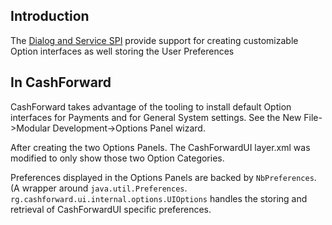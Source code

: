 ## Introduction ##

The [Dialog and Service SPI](http://bits.netbeans.org/dev/javadoc/org-netbeans-modules-options-api/allclasses-frame.htmlOptions) provide support for creating customizable Option interfaces as well storing the User Preferences

## In CashForward ##

CashForward takes advantage of the tooling to install default Option interfaces for Payments and for General System settings. See the New File->Modular Development->Options Panel wizard.

After creating the two Options Panels. The CashForwardUI layer.xml was modified to only show those two Option Categories.

Preferences displayed in the Options Panels are backed by `NbPreferences`. (A wrapper around `java.util.Preferences`. `rg.cashforward.ui.internal.options.UIOptions` handles the storing and retrieval of CashForwardUI specific preferences.